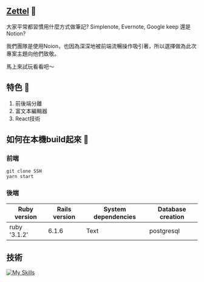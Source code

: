 ## [Zettel](https://www.zettel.tw) 👋

大家平常都習慣用什麼方式做筆記? Simplenote, Evernote, Google keep 還是 Notion? </p>
我們團隊是使用Noion，也因為深深地被前端流暢操作吸引著，所以選擇做為此次專案主題向他們致敬。</p>
馬上來試玩看看吧～


## 特色 🎯
 1. 前後端分離 
 2. 富文本編輯器
 3. React技術

## 如何在本機build起來 🧩

### 前端 
```spell=
git clone SSH 
yarn start
```
### 後端 
| Ruby version | Rails version | System dependencies |  Database creation   |
| ------------ | ------------- | ------------------- | ------------------- |
| ruby '3.1.2' | 6.1.6         | Text                |   postgresql   |





## 技術

[![My Skills](https://skills.thijs.gg/icons?i=react,tailwindcss,rails,postgresql,git,github,netlify,heroku,webpack)](https://skills.thijs.gg)




<!--

前後端環境變數

**Here are some ideas to get you started:**




🙋‍♀️ A short introduction - what is your organization all about?
🌈 Contribution guidelines - how can the community get involved?
👩‍💻 Useful resources - where can the community find your docs? Is there anything else the community should know?
🍿 Fun facts - what does your team eat for breakfast?
🧙 Remember, you can do mighty things with the power of [Markdown](https://docs.github.com/github/writing-on-github/getting-started-with-writing-and-formatting-on-github/basic-writing-and-formatting-syntax)
-->
